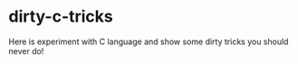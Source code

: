 # dirty-c-tricks
Here is experiment with C language and show some dirty tricks you should never do!
